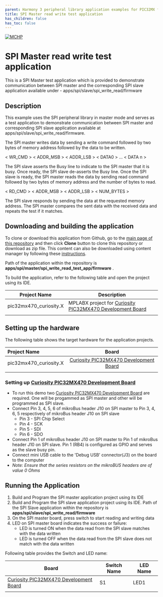 ```yaml
---
parent: Harmony 3 peripheral library application examples for PIC32MX family
title: SPI Master read write test application 
has_children: false
has_toc: false
---
```


[![MCHP](https://www.microchip.com/ResourcePackages/Microchip/assets/dist/images/logo.png)](https://www.microchip.com)

# SPI Master read write test application

This is a SPI Master test application which is provided to demonstrate communication between SPI master and the corresponding SPI slave application available under -  apps/spi/slave/spi_write_read/firmware 

## Description

This example uses the SPI peripheral library in master mode and serves as a test application to demonstrate communication between SPI master and corresponding SPI slave application available at apps/spi/slave/spi_write_read/firmware.

The SPI master writes data by sending a write command followed by two bytes of memory address followed by the data to be written.

< WR_CMD > < ADDR_MSB > < ADDR_LSB > < DATA0 > ... < DATA n >

The SPI slave asserts the Busy line to indicate to the SPI master that it is busy. Once ready, the SPI slave de-asserts the Busy line. Once the SPI slave is ready, the SPI master reads the data by sending read command followed by two bytes of memory address and the number of bytes to read.

< RD_CMD > < ADDR_MSB > < ADDR_LSB > < NUM_BYTES >

The SPI slave responds by sending the data at the requested memory address. The SPI master compares the sent data with the received data and repeats the test if it matches.

## Downloading and building the application

To clone or download this application from Github, go to the [main page of this repository](https://github.com/Microchip-MPLAB-Harmony/csp_apps_pic32mx) and then click **Clone** button to clone this repository or download as zip file.
This content can also be downloaded using content manager by following these [instructions](https://github.com/Microchip-MPLAB-Harmony/contentmanager/wiki).

Path of the application within the repository is **apps/spi/master/spi_write_read_test_app/firmware** .

To build the application, refer to the following table and open the project using its IDE.

| Project Name      | Description                                    |
| ----------------- | ---------------------------------------------- |
| pic32mx470_curiosity.X | MPLABX project for [Curiosity PIC32MX470 Development Board](https://www.microchip.com/Developmenttools/ProductDetails/dm320103) |
|||

## Setting up the hardware

The following table shows the target hardware for the application projects.

| Project Name| Board|
|:---------|:---------:|
| pic32mx470_curiosity.X | [Curiosity PIC32MX470 Development Board](https://www.microchip.com/Developmenttools/ProductDetails/dm320103) |
|||

### Setting up [Curiosity PIC32MX470 Development Board](https://www.microchip.com/Developmenttools/ProductDetails/dm320103)

- To run this demo two [Curiosity PIC32MX470 Development Board](https://www.microchip.com/Developmenttools/ProductDetails/dm320103) are required. One will be progammed as SPI master and other will be programmed as SPI slave.
- Connect Pin 3, 4, 5, 6 of mikroBus header J10 on SPI master to Pin 3, 4, 6, 5 respectively of mikroBus header J10 on SPI slave
    - Pin 3 - SPI Chip Select
    - Pin 4 - SCK
    - Pin 5 - SDI
    - Pin 6 - SDO
- Connect Pin 1 of mikroBus header J10 on SPI master to Pin 1 of mikroBus header J10 on SPI slave. Pin 1 (RB4) is configured as GPIO and serves as the slave busy pin.
- Connect mini USB cable to the 'Debug USB' connector(J3) on the board to the computer
- *Note: Ensure that the series resistors on the mikroBUS headers are of value 0 Ohms*

## Running the Application

1. Build and Program the SPI master application project using its IDE
2. Build and Program the SPI slave application project using its IDE. Path of the SPI Slave application within the repository is **apps/spi/slave/spi_write_read/firmware** 
3. On the SPI master board, press switch to start reading and writing data
2. LED on SPI master board indicates the success or failure:
    - LED is turned ON when the data read from the SPI slave matches with the data written
    - LED is turned OFF when the data read from the SPI slave does not match with the data written

Following table provides the Switch and LED name:

| Board      | Switch Name | LED Name |
| ---------- |--------- |--------- |
| [Curiosity PIC32MX470 Development Board](https://www.microchip.com/Developmenttools/ProductDetails/dm320103) | S1 | LED1 |
|||
